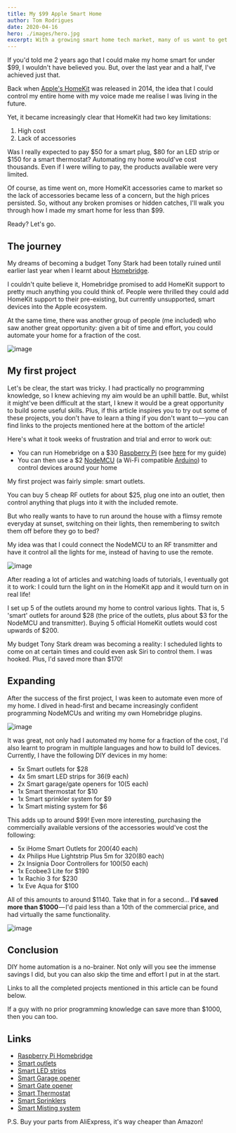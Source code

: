 ```yaml
---
title: My $99 Apple Smart Home
author: Tom Rodrigues
date: 2020-04-16
hero: ./images/hero.jpg
excerpt: With a growing smart home tech market, many of us want to get involved but are put off by the high price tags. What if you could automate your home for less than $100?
---
```


If you'd told me 2 years ago that I could make my home smart for under $99, I wouldn't have believed you. But, over the last year and a half, I've achieved just that.

Back when [Apple's HomeKit](https://www.apple.com/ios/home/) was released in 2014, the idea that I could control my entire home with my voice made me realise I was living in the future.

Yet, it became increasingly clear that HomeKit had two key limitations:

1. High cost
2. Lack of accessories

Was I really expected to pay $50 for a smart plug, $80 for an LED strip or $150 for a smart thermostat? Automating my home would've cost thousands. Even if I were willing to pay, the products available were very limited.

Of course, as time went on, more HomeKit accessories came to market so the lack of accessories became less of a concern, but the high prices persisted.
So, without any broken promises or hidden catches, I'll walk you through how I made my smart home for less than $99.

Ready? Let's go.

## The journey

My dreams of becoming a budget Tony Stark had been totally ruined until earlier last year when I learnt about [Homebridge](https://github.com/homebridge/homebridge).

I couldn't quite believe it, Homebridge promised to add HomeKit support to pretty much anything you could think of. People were thrilled they could add HomeKit support to their pre-existing, but currently unsupported, smart devices into the Apple ecosystem.

At the same time, there was another group of people (me included) who saw another great opportunity: given a bit of time and effort, you could automate your home for a fraction of the cost.

![image](./images/typing.jpg)

## My first project

Let's be clear, the start was tricky. I had practically no programming knowledge, so I knew achieving my aim would be an uphill battle. But, whilst it might've been difficult at the start, I knew it would be a great opportunity to build some useful skills. Plus, if this article inspires you to try out some of these projects, you don't have to learn a thing if you don't want to — you can find links to the projects mentioned here at the bottom of the article!

Here's what it took weeks of frustration and trial and error to work out:
- You can run Homebridge on a $30 [Raspberry Pi](https://opensource.com/resources/raspberry-pi) (see [here](https://medium.com/r/?url=https%3A%2F%2Fgist.github.com%2FTommrodrigues%2Fc2de35f0dec0235c8600cfed29b59c1e) for my guide)
- You can then use a $2 [NodeMCU](https://www.nodemcu.com/index_en.html) (a Wi-Fi compatible [Arduino](https://opensource.com/resources/what-arduino)) to control devices around your home

My first project was fairly simple: smart outlets.

You can buy 5 cheap RF outlets for about $25, plug one into an outlet, then control anything that plugs into it with the included remote.

But who really wants to have to run around the house with a flimsy remote everyday at sunset, switching on their lights, then remembering to switch them off before they go to bed?

My idea was that I could connect the NodeMCU to an RF transmitter and have it control all the lights for me, instead of having to use the remote.

![image](./images/programming.jpg)

After reading a lot of articles and watching loads of tutorials, I eventually got it to work: I could turn the light on in the HomeKit app and it would turn on in real life!

I set up 5 of the outlets around my home to control various lights. That is, 5 'smart' outlets for around $28 (the price of the outlets, plus about $3 for the NodeMCU and transmitter). Buying 5 official HomeKit outlets would cost upwards of $200.

My budget Tony Stark dream was becoming a reality: I scheduled lights to come on at certain times and could even ask Siri to control them. I was hooked. Plus, I'd saved more than $170!

## Expanding

After the success of the first project, I was keen to automate even more of my home. I dived in head-first and became increasingly confident programming NodeMCUs and writing my own Homebridge plugins.

![image](./images/programming2.jpg)

It was great, not only had I automated my home for a fraction of the cost, I'd also learnt to program in multiple languages and how to build IoT devices.
Currently, I have the following DIY devices in my home:
- 5x Smart outlets for $28
- 4x 5m smart LED strips for $36 ($9 each)
- 2x Smart garage/gate openers for $10 ($5 each)
- 1x Smart thermostat for $10
- 1x Smart sprinkler system for $9
- 1x Smart misting system for $6

This adds up to around $99! Even more interesting, purchasing the commercially available versions of the accessories would've cost the following:
- 5x iHome Smart Outlets for $200 ($40 each)
- 4x Philips Hue Lightstrip Plus 5m for $320 ($80 each)
- 2x Insignia Door Controllers for $100 ($50 each)
- 1x Ecobee3 Lite for $190
- 1x Rachio 3 for $230
- 1x Eve Aqua for $100

All of this amounts to around $1140. Take that in for a second… **I'd saved more than $1000** — I'd paid less than a 10th of the commercial price, and had virtually the same functionality.

![image](./images/money.jpg)

## Conclusion

DIY home automation is a no-brainer. Not only will you see the immense savings I did, but you can also skip the time and effort I put in at the start.

Links to all the completed projects mentioned in this article can be found below.

If a guy with no prior programming knowledge can save more than $1000, then you can too.


## Links

- [Raspberry Pi Homebridge](https://gist.github.com/Tommrodrigues/c2de35f0dec0235c8600cfed29b59c1e)
- [Smart outlets](https://github.com/Tommrodrigues/homebridge-nodemcu-rf)
- [Smart LED strips](https://github.com/Tommrodrigues/homebridge-web-rgb/tree/master/examples)
- [Smart Garage opener](https://github.com/Tommrodrigues/homebridge-http-garage/tree/master/examples)
- [Smart Gate opener](https://github.com/Tommrodrigues/homebridge-http-lock-mechanism/tree/master/examples)
- [Smart Thermostat](https://github.com/Tommrodrigues/homebridge-web-boiler)
- [Smart Sprinklers](https://github.com/Tommrodrigues/homebridge-web-sprinklers)
- [Smart Misting system](https://github.com/Tommrodrigues/homebridge-web-valve)

P.S. Buy your parts from AliExpress, it's way cheaper than Amazon!
